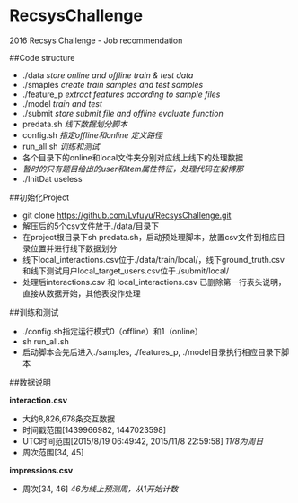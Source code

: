 # RecsysChallenge
2016 Recsys Challenge - Job recommendation

##Code structure

* ./data	*store online and offline train & test data*
* ./smaples	*create train samples and test samples*
* ./feature_p	*extract features according to sample files*
* ./model	*train and test*
* ./submit	*store submit file and offline evaluate function*
* predata.sh	*线下数据划分脚本*
* config.sh	*指定offline和online 定义路径*
* run_all.sh	*训练和测试*
* 各个目录下的online和local文件夹分别对应线上线下的处理数据
* *暂时的只有题目给出的user和item属性特征，处理代码在毅博那*
* ./InitDat	useless

##初始化Project

* git clone https://github.com/Lvfuyu/RecsysChallenge.git
* 解压后的5个csv文件放于./data/目录下
* 在project根目录下sh predata.sh，启动预处理脚本，放置csv文件到相应目录位置并进行线下数据划分
* 线下local_interactions.csv位于./data/train/local/，线下ground_truth.csv和线下测试用户local_target_users.csv位于./submit/local/
* 处理后interactions.csv 和 local_interactions.csv 已删除第一行表头说明，直接从数据开始，其他表没作处理

##训练和测试

* ./config.sh指定运行模式0（offline）和1（online）
* sh run_all.sh
* 启动脚本会先后进入./samples, ./features_p, ./model目录执行相应目录下脚本

##数据说明

**interaction.csv**

* 大约8,826,678条交互数据
* 时间戳范围[1439966982, 1447023598]
* UTC时间范围[2015/8/19 06:49:42, 2015/11/8 22:59:58] *11/8为周日*
* 周次范围[34, 45]

**impressions.csv**

* 周次[34, 46] *46为线上预测周，从1开始计数*
